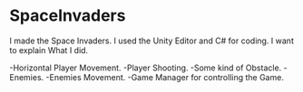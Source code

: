 # SpaceInvaders

I made the Space Invaders.
I used the Unity Editor and C# for coding.
I want to explain What I did.

-Horizontal Player Movement.
-Player Shooting.
-Some kind of Obstacle.
-Enemies.
-Enemies Movement.
-Game Manager for controlling the Game.
